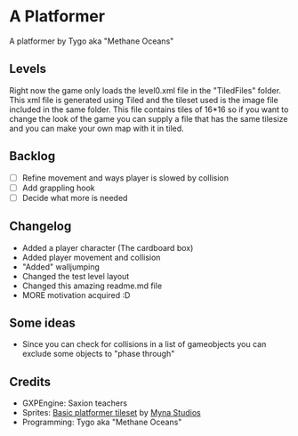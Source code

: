 # A Platformer
A platformer by Tygo aka "Methane Oceans"

## Levels
Right now the game only loads the level0.xml file in the "TiledFiles" folder.
This xml file is generated using Tiled and the tileset used is the image file included in the same folder. This file contains tiles of 16*16 so if you want to change the look of the game you can supply a file that has the same tilesize and you can make your own map with it in tiled.

## Backlog
- [ ] Refine movement and ways player is slowed by collision
- [ ] Add grappling hook
- [ ] Decide what more is needed

## Changelog
- Added a player character (The cardboard box)
- Added player movement and collision
- "Added" walljumping
- Changed the test level layout
- Changed this amazing readme.md file
- MORE motivation acquired :D

## Some ideas
- Since you can check for collisions in a list of gameobjects you can exclude some objects to "phase through"

## Credits
- GXPEngine: Saxion teachers
- Sprites: [Basic platformer tileset](https://mynastudios.itch.io/basic-platformer-tileset) by [Myna Studios](https://mynastudios.itch.io/)
- Programming: Tygo aka "Methane Oceans"